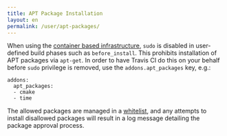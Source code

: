 ```yaml
---
title: APT Package Installation
layout: en
permalink: /user/apt-packages/
---
```


When using the [container based infrastructure](/user/ci-environment/#virtualization-environments), `sudo` is disabled
in user-defined build phases such as `before_install`. This prohibits installation of APT packages via `apt-get`.
In order to have Travis CI do this on your behalf before `sudo` privilege is removed, use the `addons.apt_packages`
key, e.g.:

    addons:
      apt_packages:
      - cmake
      - time

The allowed packages are managed in a [whitelist](https://github.com/travis-ci/apt-package-whitelist), and any
attempts to install disallowed packages will result in a log message detailing the package approval process.
